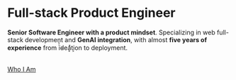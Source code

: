 # Full-stack Product Engineer

**Senior Software Engineer with a product mindset**. Specializing in web full-stack development and **GenAI integration**, with almost **five years of experience** from iͪ̔d̴eḁͯti͕on to deployment. 

<br />
<a href="/en/about" class="py-1 px-2">Who I Am</a>
